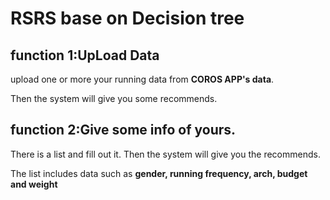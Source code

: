 # RSRS base on Decision tree

## function 1:UpLoad Data

upload one or more your running data from **COROS APP's data**.

Then the system will give you some recommends.

## function 2:Give some info of yours.

There is a list and fill out it. Then the system will give you the recommends. 

The list includes data such as **gender, running frequency, arch, budget and weight**

